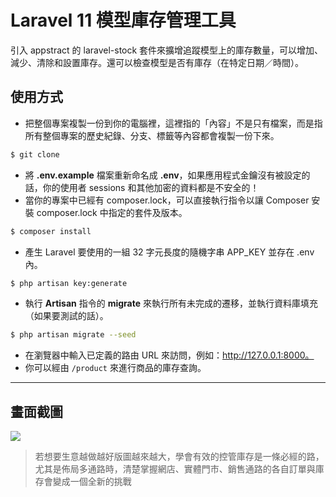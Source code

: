 # Laravel 11 模型庫存管理工具

引入 appstract 的 laravel-stock 套件來擴增追蹤模型上的庫存數量，可以增加、減少、清除和設置庫存。還可以檢查模型是否有庫存（在特定日期／時間）。

## 使用方式
- 把整個專案複製一份到你的電腦裡，這裡指的「內容」不是只有檔案，而是指所有整個專案的歷史紀錄、分支、標籤等內容都會複製一份下來。
```sh
$ git clone
```
- 將 __.env.example__ 檔案重新命名成 __.env__，如果應用程式金鑰沒有被設定的話，你的使用者 sessions 和其他加密的資料都是不安全的！
- 當你的專案中已經有 composer.lock，可以直接執行指令以讓 Composer 安裝 composer.lock 中指定的套件及版本。
```sh
$ composer install
```
- 產生 Laravel 要使用的一組 32 字元長度的隨機字串 APP_KEY 並存在 .env 內。
```sh
$ php artisan key:generate
```
- 執行 __Artisan__ 指令的 __migrate__ 來執行所有未完成的遷移，並執行資料庫填充（如果要測試的話）。
```sh
$ php artisan migrate --seed
```
- 在瀏覽器中輸入已定義的路由 URL 來訪問，例如：http://127.0.0.1:8000。
- 你可以經由 `/product` 來進行商品的庫存查詢。

----

## 畫面截圖
![](https://i.imgur.com/lUPIzA1.png)
> 若想要生意越做越好版圖越來越大，學會有效的控管庫存是一條必經的路，尤其是佈局多通路時，清楚掌握網店、實體門市、銷售通路的各自訂單與庫存會變成一個全新的挑戰
